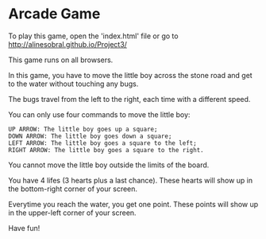 Arcade Game
============

To play this game, open the 'index.html' file or go to http://alinesobral.github.io/Project3/

This game runs on all browsers.

In this game, you have to move the little boy across the stone road and get to the water without touching any bugs.

The bugs travel from the left to the right, each time with a different speed.

You can only use four commands to move the little boy: 

	UP ARROW: The little boy goes up a square;
	DOWN ARROW: The little boy goes down a square;
	LEFT ARROW: The little boy goes a square to the left;
	RIGHT ARROW: The little boy goes a square to the right.

You cannot move the little boy outside the limits of the board.

You have 4 lifes (3 hearts plus a last chance). These hearts will show up in the bottom-right corner of your screen.

Everytime you reach the water, you get one point. These points will show up in the upper-left corner of your screen.

Have fun!

